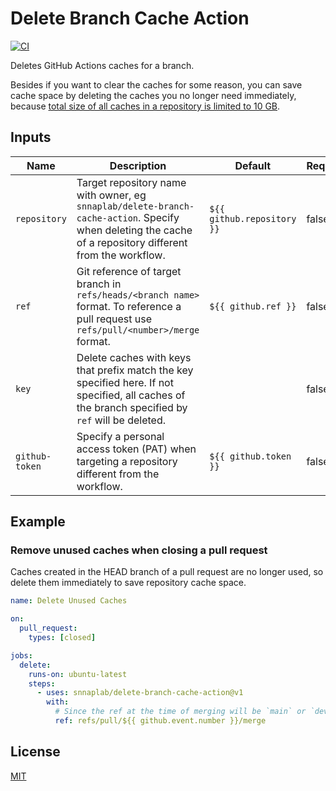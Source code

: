 # Delete Branch Cache Action

[![CI](https://github.com/snnaplab/delete-branch-cache-action/actions/workflows/ci.yml/badge.svg)](https://github.com/snnaplab/delete-branch-cache-action/actions/workflows/ci.yml)

Deletes GitHub Actions caches for a branch. 

Besides if you want to clear the caches for some reason, you can save cache space by deleting the caches you no longer need immediately, because [total size of all caches in a repository is limited to 10 GB](https://docs.github.com/en/actions/using-workflows/caching-dependencies-to-speed-up-workflows#usage-limits-and-eviction-policy).

## Inputs

| Name | Description | Default | Required |
| --- | --- | --- | --- |
| `repository` | Target repository name with owner, eg `snnaplab/delete-branch-cache-action`. Specify when deleting the cache of a repository different from the workflow. | `${{ github.repository }}` | false |
| `ref` | Git reference of target branch in `refs/heads/<branch name>` format. To reference a pull request use `refs/pull/<number>/merge` format. | `${{ github.ref }}` | false |
| `key` | Delete caches with keys that prefix match the key specified here. If not specified, all caches of the branch specified by `ref` will be deleted. || false |
| `github-token` | Specify a personal access token (PAT) when targeting a repository different from the workflow. | `${{ github.token }}` | false |

## Example

### Remove unused caches when closing a pull request

Caches created in the HEAD branch of a pull request are no longer used, so delete them immediately to save repository cache space.

```yaml
name: Delete Unused Caches

on:
  pull_request:
    types: [closed]

jobs:
  delete:
    runs-on: ubuntu-latest
    steps:
      - uses: snnaplab/delete-branch-cache-action@v1
        with:
          # Since the ref at the time of merging will be `main` or `develop`, specify it explicitly
          ref: refs/pull/${{ github.event.number }}/merge
```

## License

[MIT](LICENSE)
